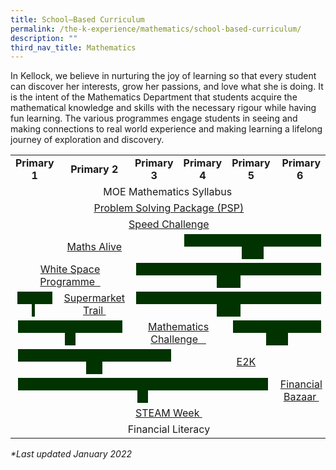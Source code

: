 ```yaml
---
title: School–Based Curriculum
permalink: /the-k-experience/mathematics/school-based-curriculum/
description: ""
third_nav_title: Mathematics
---
```

<p>In Kellock, we believe in nurturing the joy of learning so that every student can discover her interests, grow her passions, and love what she is doing. It is the intent of the Mathematics Department that students acquire the mathematical knowledge and skills with the necessary rigour while having fun learning. The various programmes engage students in seeing and making connections to real world experience and making learning a lifelong journey of exploration and discovery.</p>
<table>
<tbody>
<tr>
<td style="text-align: center;"><strong>Primary 1</strong></td>
<td style="text-align: center;"><strong>Primary 2<br /></strong></td>
<td style="text-align: center;"><strong>Primary 3<br /></strong></td>
<td style="text-align: center;"><strong>Primary 4<br /></strong></td>
<td style="text-align: center;"><strong>Primary 5<br /></strong></td>
<td style="text-align: center;"><strong>Primary 6</strong>&nbsp;</td>
</tr>
<tr>
<td style="text-align: center;" colspan="6">MOE Mathematics Syllabus&nbsp;</td>
</tr>
<tr>
<td style="text-align: center;" colspan="6"><a href="/the-k-experience/mathematics/school-based-curriculum/problem-solving-package-psp/" target="">Problem Solving Package (PSP)</a></td>
</tr>
<tr>
<td style="text-align: center;" colspan="6"><a href="/the-k-experience/mathematics/school-based-curriculum/mental-sums-and-speed-challenge/" target="">Speed Challenge</a></td>
</tr>
<tr>
<td style="text-align: center;" colspan="3"><a href="/the-k-experience/mathematics/school-based-curriculum/math-alive/" target="">Maths Alive</a></td>
<td style="text-align: center;" colspan="3"><span style="background-color: #003300;">&nbsp; &nbsp; &nbsp; &nbsp; &nbsp; &nbsp; &nbsp; &nbsp; &nbsp; &nbsp; &nbsp; &nbsp; &nbsp; &nbsp; &nbsp; &nbsp; &nbsp; &nbsp; &nbsp; &nbsp; &nbsp; &nbsp; &nbsp; &nbsp; &nbsp; &nbsp; &nbsp; &nbsp; &nbsp; &nbsp;&nbsp;</span></td>
</tr>
<tr>
<td style="text-align: center;" colspan="2"><a href="/the-k-experience/mathematics/school-based-curriculum/p1-and-p2-white-space-programme/" target="">White Space Programme &nbsp;</a></td>
<td style="text-align: center;" colspan="4"><span style="background-color: #003300;">&nbsp; &nbsp; &nbsp; &nbsp; &nbsp; &nbsp; &nbsp; &nbsp; &nbsp; &nbsp; &nbsp; &nbsp; &nbsp; &nbsp; &nbsp; &nbsp; &nbsp; &nbsp; &nbsp; &nbsp; &nbsp; &nbsp; &nbsp; &nbsp; &nbsp; &nbsp; &nbsp; &nbsp; &nbsp; &nbsp; &nbsp; &nbsp; &nbsp; &nbsp; &nbsp; &nbsp; &nbsp; &nbsp; &nbsp; &nbsp;</span></td>
</tr>
<tr>
<td style="text-align: center;"><span style="background-color: #003300;">&nbsp; &nbsp; &nbsp; &nbsp; &nbsp; &nbsp; &nbsp; &nbsp;</span>&nbsp;</td>
<td style="text-align: center;"><a href="/the-k-experience/mathematics/school-based-curriculum/p2-supermarket-trail/" target="">Supermarket Trail&nbsp;</a></td>
<td style="text-align: center;" colspan="4"><span style="background-color: #003300;">&nbsp; &nbsp; &nbsp; &nbsp; &nbsp; &nbsp; &nbsp; &nbsp; &nbsp; &nbsp; &nbsp; &nbsp; &nbsp; &nbsp; &nbsp; &nbsp; &nbsp; &nbsp; &nbsp; &nbsp; &nbsp; &nbsp; &nbsp; &nbsp; &nbsp; &nbsp; &nbsp; &nbsp; &nbsp; &nbsp; &nbsp; &nbsp; &nbsp; &nbsp; &nbsp; &nbsp; &nbsp; &nbsp; &nbsp; &nbsp;</span></td>
</tr>
<tr>
<td style="text-align: center;" colspan="2"><span style="background-color: #003300;">&nbsp; &nbsp; &nbsp; &nbsp; &nbsp; &nbsp; &nbsp; &nbsp; &nbsp; &nbsp; &nbsp; &nbsp; &nbsp; &nbsp; &nbsp; &nbsp; &nbsp; &nbsp; &nbsp; &nbsp; &nbsp; &nbsp;&nbsp;</span></td>
<td style="text-align: center;" colspan="2"><a href="/the-k-experience/mathematics/school-based-curriculum/p3-and-p4-mathematics-challenge/" target="">Mathematics Challenge&nbsp; &nbsp;</a></td>
<td style="text-align: center;" colspan="2"><span style="background-color: #003300;"><strong>&nbsp; &nbsp; &nbsp; &nbsp; &nbsp; &nbsp; &nbsp; &nbsp; &nbsp; &nbsp; &nbsp; &nbsp; &nbsp; &nbsp; &nbsp; &nbsp; &nbsp; &nbsp; &nbsp; &nbsp; &nbsp;&nbsp;</strong></span></td>
</tr>
<tr>
<td style="text-align: center;" colspan="3"><span style="background-color: #003300;"><strong>&nbsp; &nbsp; &nbsp; &nbsp; &nbsp; &nbsp; &nbsp; &nbsp; &nbsp; &nbsp; &nbsp; &nbsp; &nbsp; &nbsp; &nbsp; &nbsp; &nbsp; &nbsp; &nbsp; &nbsp; &nbsp; &nbsp; &nbsp; &nbsp; &nbsp; &nbsp; &nbsp; &nbsp; &nbsp; &nbsp; &nbsp; &nbsp;&nbsp;</strong></span></td>
<td style="text-align: center;" colspan="3"><a href="/the-k-experience/mathematics/school-based-curriculum/p4-p6-excellence-2000-e2k/" target="">E2K</a>&nbsp; &nbsp; &nbsp;</td>
</tr>
<tr>
<td style="text-align: center;" colspan="5"><span style="background-color: #003300;">&nbsp; &nbsp; &nbsp; &nbsp; &nbsp; &nbsp; &nbsp; &nbsp; &nbsp; &nbsp; &nbsp; &nbsp; &nbsp; &nbsp; &nbsp; &nbsp; &nbsp; &nbsp; &nbsp; &nbsp; &nbsp; &nbsp; &nbsp; &nbsp; &nbsp; &nbsp; &nbsp; &nbsp; &nbsp; &nbsp; &nbsp; &nbsp; &nbsp; &nbsp; &nbsp; &nbsp; &nbsp; &nbsp; &nbsp; &nbsp; &nbsp; &nbsp; &nbsp; &nbsp; &nbsp; &nbsp; &nbsp; &nbsp; &nbsp;&nbsp;</span></td>
<td style="text-align: center;"><a href="/the-k-experience/mathematics/school-based-curriculum/primary-6-financial-literacy-bazaar/" target="">Financial Bazaar&nbsp;</a></td>
</tr>
<tr>
<td style="text-align: center;" colspan="6"><a href="/the-k-experience/mathematics/school-based-curriculum/steam-week/" target="">STEAM Week&nbsp;</a></td>
</tr>
<tr>
<td style="text-align: center;" colspan="6">Financial Literacy</td>
</tr>
</tbody>
</table>
<p><em>*Last updated January 2022</em></p>